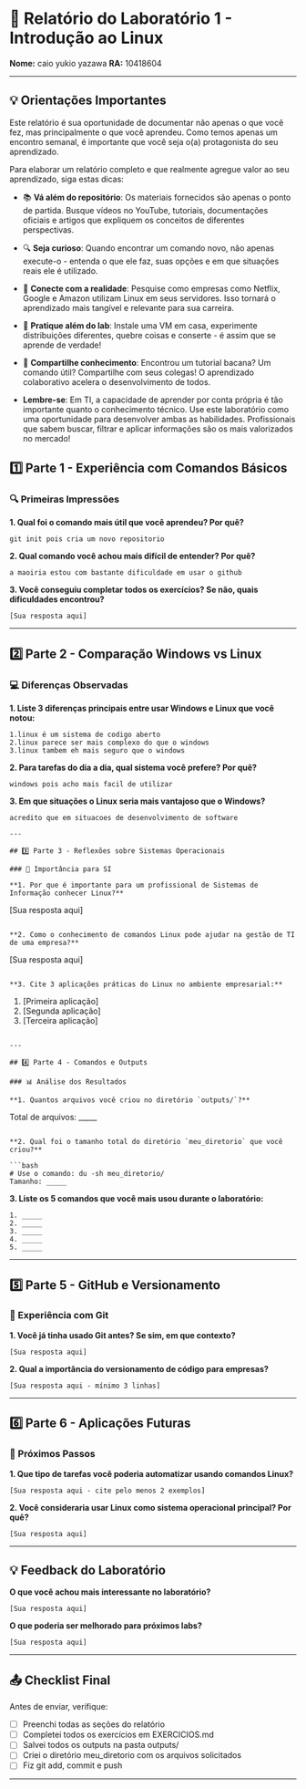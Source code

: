 # 📝 Relatório do Laboratório 1 - Introdução ao Linux

**Nome:** caio yukio yazawa
**RA:** 10418604

---

## 💡 Orientações Importantes
Este relatório é sua oportunidade de documentar não apenas o que você fez, mas principalmente o que você aprendeu. Como temos apenas um encontro semanal, é importante que você seja o(a) protagonista do seu aprendizado.

Para elaborar um relatório completo e que realmente agregue valor ao seu aprendizado, siga estas dicas:

- 📚 **Vá além do repositório**: Os materiais fornecidos são apenas o ponto de partida. Busque vídeos no YouTube, tutoriais, documentações oficiais e artigos que expliquem os conceitos de diferentes perspectivas.
- 🔍 **Seja curioso**: Quando encontrar um comando novo, não apenas execute-o - entenda o que ele faz, suas opções e em que situações reais ele é utilizado.
- 💭 **Conecte com a realidade**: Pesquise como empresas como Netflix, Google e Amazon utilizam Linux em seus servidores. Isso tornará o aprendizado mais tangível e relevante para sua carreira.
- 🎯 **Pratique além do lab**: Instale uma VM em casa, experimente distribuições diferentes, quebre coisas e conserte - é assim que se aprende de verdade!
- 🤝 **Compartilhe conhecimento**: Encontrou um tutorial bacana? Um comando útil? Compartilhe com seus colegas! O aprendizado colaborativo acelera o desenvolvimento de todos.

- **Lembre-se**: Em TI, a capacidade de aprender por conta própria é tão importante quanto o conhecimento técnico. Use este laboratório como uma oportunidade para desenvolver ambas as habilidades. Profissionais que sabem buscar, filtrar e aplicar informações são os mais valorizados no mercado!

## 1️⃣ Parte 1 - Experiência com Comandos Básicos

### 🔍 Primeiras Impressões

**1. Qual foi o comando mais útil que você aprendeu? Por quê?**

```
git init pois cria um novo repositorio
```

**2. Qual comando você achou mais difícil de entender? Por quê?**

```
a maoiria estou com bastante dificuldade em usar o github
```

**3. Você conseguiu completar todos os exercícios? Se não, quais dificuldades encontrou?**

```
[Sua resposta aqui]
```

---

## 2️⃣ Parte 2 - Comparação Windows vs Linux

### 💻 Diferenças Observadas

**1. Liste 3 diferenças principais entre usar Windows e Linux que você notou:**

```
1.linux é um sistema de codigo aberto
2.linux parece ser mais complexo do que o windows
3.linux tambem eh mais seguro que o windows 
```

**2. Para tarefas do dia a dia, qual sistema você prefere? Por quê?**

```
windows pois acho mais facil de utilizar
```

**3. Em que situações o Linux seria mais vantajoso que o Windows?**

```
acredito que em situacoes de desenvolvimento de software

---

## 3️⃣ Parte 3 - Reflexões sobre Sistemas Operacionais

### 🎯 Importância para SI

**1. Por que é importante para um profissional de Sistemas de Informação conhecer Linux?**

```
[Sua resposta aqui]
```

**2. Como o conhecimento de comandos Linux pode ajudar na gestão de TI de uma empresa?**

```
[Sua resposta aqui]
```

**3. Cite 3 aplicações práticas do Linux no ambiente empresarial:**

```
1. [Primeira aplicação]
2. [Segunda aplicação]
3. [Terceira aplicação]
```

---

## 4️⃣ Parte 4 - Comandos e Outputs

### 📊 Análise dos Resultados

**1. Quantos arquivos você criou no diretório `outputs/`?**

```
Total de arquivos: _____
```

**2. Qual foi o tamanho total do diretório `meu_diretorio` que você criou?**

```bash
# Use o comando: du -sh meu_diretorio/
Tamanho: _____
```

**3. Liste os 5 comandos que você mais usou durante o laboratório:**

```
1. _____
2. _____
3. _____
4. _____
5. _____
```

---

## 5️⃣ Parte 5 - GitHub e Versionamento

### 🔧 Experiência com Git

**1. Você já tinha usado Git antes? Se sim, em que contexto?**

```
[Sua resposta aqui]
```

**2. Qual a importância do versionamento de código para empresas?**

```
[Sua resposta aqui - mínimo 3 linhas]
```

---

## 6️⃣ Parte 6 - Aplicações Futuras

### 🚀 Próximos Passos

**1. Que tipo de tarefas você poderia automatizar usando comandos Linux?**

```
[Sua resposta aqui - cite pelo menos 2 exemplos]
```

**2. Você consideraria usar Linux como sistema operacional principal? Por quê?**

```
[Sua resposta aqui]
```

---

## 💡 Feedback do Laboratório

**O que você achou mais interessante no laboratório?**

```
[Sua resposta aqui]
```

**O que poderia ser melhorado para próximos labs?**

```
[Sua resposta aqui]
```

---

## 📤 Checklist Final

Antes de enviar, verifique:

- [ ] Preenchi todas as seções do relatório
- [ ] Completei todos os exercícios em EXERCICIOS.md
- [ ] Salvei todos os outputs na pasta outputs/
- [ ] Criei o diretório meu_diretorio com os arquivos solicitados
- [ ] Fiz git add, commit e push

---
